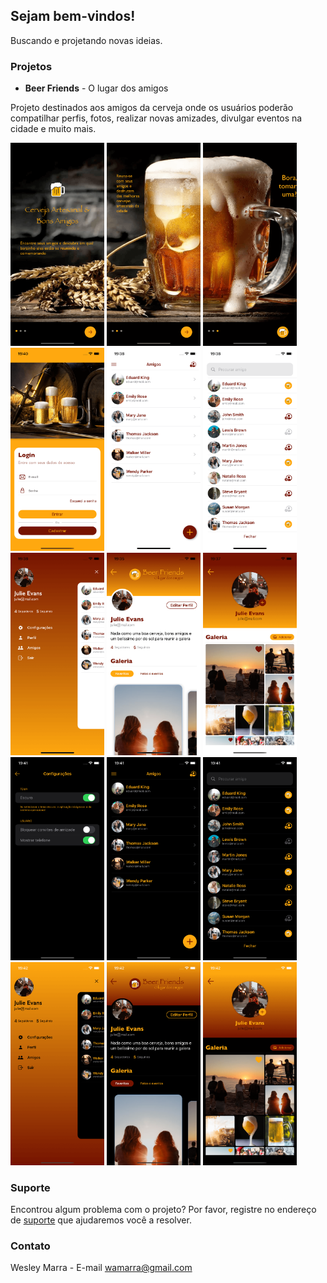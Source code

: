 ## Sejam bem-vindos!

Buscando e projetando novas ideias.

### Projetos

- **Beer Friends** - O lugar dos amigos

Projeto destinados aos amigos da cerveja onde os usuários poderão compatilhar perfis, fotos, realizar novas amizades, divulgar eventos na cidade e muito mais.

<img src="images/f1.png" alt="f1" width="150"/>
<img src="images/f2.png" alt="f2" width="150"/>
<img src="images/f3.png" alt="f3" width="150"/>
<img src="images/f4.png" alt="f4" width="150"/>
<img src="images/f5.png" alt="f5" width="150"/>
<img src="images/f6.png" alt="f6" width="150"/>
<img src="images/f7.png" alt="f7" width="150"/>
<img src="images/f8.png" alt="f8" width="150"/>
<img src="images/f9.png" alt="f9" width="150"/>
<img src="images/f10.png" alt="f10" width="150"/>
<img src="images/F11.png" alt="f11" width="150"/>
<img src="images/f12.png" alt="f12" width="150"/>
<img src="images/f13.png" alt="f13" width="150"/>
<img src="images/f14.png" alt="f14" width="150"/>
<img src="images/f15.png" alt="f15" width="150"/>

### Suporte

Encontrou algum problema com o projeto? Por favor, registre no endereço de [suporte](https://github.com/wamarra/BeerFriends/issues) que ajudaremos você a resolver.

### Contato

Wesley Marra - E-mail <wamarra@gmail.com>
